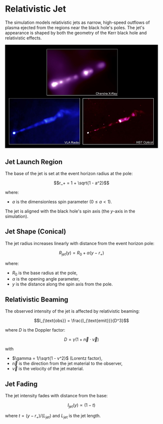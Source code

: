# Relativistic Jet

The simulation models relativistic jets as narrow, high-speed outflows of plasma ejected from the regions near the black hole's poles. The jet's appearance is shaped by both the geometry of the Kerr black hole and relativistic effects.

<img src='images/relativistic-M87-jets.jpg' alt='Relativistic jet' />

## Jet Launch Region

The base of the jet is set at the event horizon radius at the pole:
```math
r_+ = 1 + \sqrt{1 - a^2}
```
where:
- $a$ is the dimensionless spin parameter ($0 \leq a < 1$).

The jet is aligned with the black hole's spin axis (the $y$-axis in the simulation).

## Jet Shape (Conical)

The jet radius increases linearly with distance from the event horizon pole:
```math
R_{\text{jet}}(y) = R_0 + \alpha (y - r_+)
```
where:
- $R_0$ is the base radius at the pole,
- $\alpha$ is the opening angle parameter,
- $y$ is the distance along the spin axis from the pole.

## Relativistic Beaming

The observed intensity of the jet is affected by relativistic beaming:
```math
I_{\text{obs}} = \frac{I_{\text{emit}}}{D^3}
```
where $D$ is the Doppler factor:
```math
D = \gamma (1 + \vec{n} \cdot \vec{v})
```
with
- $\gamma = 1/\sqrt{1 - v^2}$ (Lorentz factor),
- $\vec{n}$ is the direction from the jet material to the observer,
- $\vec{v}$ is the velocity of the jet material.

## Jet Fading

The jet intensity fades with distance from the base:
```math
I_{\text{jet}}(y) \propto (1 - t)
```
where $t = (y - r_+) / (L_{\text{jet}})$ and $L_{\text{jet}}$ is the jet length.
